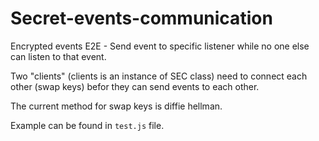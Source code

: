 # Secret-events-communication
Encrypted events E2E - Send event to specific listener while no one else can listen to that event.

Two "clients" (clients is an instance of SEC class) need to connect each other (swap keys) befor they can send events to each other.

The current method for swap keys is diffie hellman.

Example can be found in `test.js` file.
